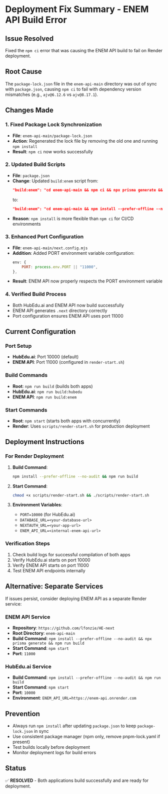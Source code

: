 # Deployment Fix Summary - ENEM API Build Error

## Issue Resolved
Fixed the `npm ci` error that was causing the ENEM API build to fail on Render deployment.

## Root Cause
The `package-lock.json` file in the `enem-api-main` directory was out of sync with `package.json`, causing `npm ci` to fail with dependency version mismatches (e.g., `ajv@6.12.6` vs `ajv@8.17.1`).

## Changes Made

### 1. Fixed Package Lock Synchronization
- **File**: `enem-api-main/package-lock.json`
- **Action**: Regenerated the lock file by removing the old one and running `npm install`
- **Result**: `npm ci` now works successfully

### 2. Updated Build Scripts
- **File**: `package.json`
- **Change**: Updated `build:enem` script from:
  ```json
  "build:enem": "cd enem-api-main && npm ci && npx prisma generate && npm run build"
  ```
  to:
  ```json
  "build:enem": "cd enem-api-main && npm install --prefer-offline --no-audit && npx prisma generate && npm run build"
  ```
- **Reason**: `npm install` is more flexible than `npm ci` for CI/CD environments

### 3. Enhanced Port Configuration
- **File**: `enem-api-main/next.config.mjs`
- **Addition**: Added PORT environment variable configuration:
  ```javascript
  env: {
      PORT: process.env.PORT || "11000",
  },
  ```
- **Result**: ENEM API now properly respects the PORT environment variable

### 4. Verified Build Process
- Both HubEdu.ai and ENEM API now build successfully
- ENEM API generates `.next` directory correctly
- Port configuration ensures ENEM API uses port 11000

## Current Configuration

### Port Setup
- **HubEdu.ai**: Port 10000 (default)
- **ENEM API**: Port 11000 (configured in `render-start.sh`)

### Build Commands
- **Root**: `npm run build` (builds both apps)
- **HubEdu.ai**: `npm run build:hubedu`
- **ENEM API**: `npm run build:enem`

### Start Commands
- **Root**: `npm start` (starts both apps with concurrently)
- **Render**: Uses `scripts/render-start.sh` for production deployment

## Deployment Instructions

### For Render Deployment
1. **Build Command**: 
   ```bash
   npm install --prefer-offline --no-audit && npm run build
   ```

2. **Start Command**: 
   ```bash
   chmod +x scripts/render-start.sh && ./scripts/render-start.sh
   ```

3. **Environment Variables**:
   - `PORT=10000` (for HubEdu.ai)
   - `DATABASE_URL=<your-database-url>`
   - `NEXTAUTH_URL=<your-app-url>`
   - `ENEM_API_URL=<internal-enem-api-url>`

### Verification Steps
1. Check build logs for successful compilation of both apps
2. Verify HubEdu.ai starts on port 10000
3. Verify ENEM API starts on port 11000
4. Test ENEM API endpoints internally

## Alternative: Separate Services
If issues persist, consider deploying ENEM API as a separate Render service:

### ENEM API Service
- **Repository**: `https://github.com/lfonzie/HE-next`
- **Root Directory**: `enem-api-main`
- **Build Command**: `npm install --prefer-offline --no-audit && npx prisma generate && npm run build`
- **Start Command**: `npm start`
- **Port**: `11000`

### HubEdu.ai Service
- **Build Command**: `npm install --prefer-offline --no-audit && npm run build`
- **Start Command**: `npm start`
- **Port**: `10000`
- **Environment**: `ENEM_API_URL=https://enem-api.onrender.com`

## Prevention
- Always run `npm install` after updating `package.json` to keep `package-lock.json` in sync
- Use consistent package manager (npm only, remove pnpm-lock.yaml if present)
- Test builds locally before deployment
- Monitor deployment logs for build errors

## Status
✅ **RESOLVED** - Both applications build successfully and are ready for deployment.